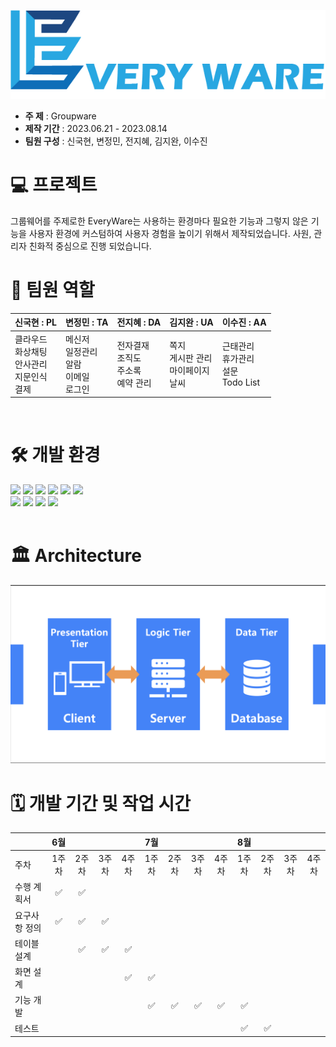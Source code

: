 ![EverywareLogo](https://github.com/Kook-s/Everyware/blob/main/doc/EveryWare%20Logo(color).png) 

- **주 제** : Groupware
- **제작 기간** : 2023.06.21 - 2023.08.14 
- **팀원 구성** : 신국현, 변정민, 전지혜, 김지완, 이수진
  <br>

# 💻 프로젝트
그룹웨어를 주제로한 EveryWare는 사용하는 환경마다 필요한 기능과 그렇지 않은 기능을 사용자 환경에 
커스텀하여 사용자 경험을 높이기 위해서 제작되었습니다. 
사원, 관리자 친화적 중심으로 진행 되었습니다.
<br>

# 🚀 팀원 역할
| **신국현** : PL                               | **변정민** : TA                            | **전지혜** : DA                       | **김지완** : UA                       | **이수진** : AA                           |
|----------------------------------------|-------------------------------------|--------------------------------|--------------------------------|------------------------------------|
| 클라우드<br/>화상채팅<br/>안사관리<br/>지문인식<br/>결제 | 메신저<br/>일정관리<br/>알람<br/>이메일<br/>로그인 | 전자결재<br/>조직도<br/>주소록<br/>예약 관리 | 쪽지<br/>게시판 관리<br/>마이페이지<br/>날씨 | 근태관리<br/>휴가관리<br/>설문<br/>Todo List |
<br>

# 🛠️ 개발 환경
<div>
    <img src="https://img.shields.io/badge/Spring-6DB33F?style=flat-square&logo=Spring&logoColor=white"/>
    <img src="https://img.shields.io/badge/Java-F7DF1E?style=flat-square"/>
    <img src="https://img.shields.io/badge/Node.js-339933?style=flat-square&logo=Node.js&logoColor=white"/>
    <img src="https://img.shields.io/badge/HTML5-E34F26?style=flat-square&logo=HTML5&logoColor=ffffff"/>
    <img src="https://img.shields.io/badge/CSS-1572B6?style=flat-square&logo=CSS3&logoColor=ffffff"/>
    <img src="https://img.shields.io/badge/JavaScript-F7DF1E?style=flat-square&logo=JavaScript&logoColor=ffffff"/>
<br>
    <img src="https://img.shields.io/badge/Oracle-F80000?style=flat-square&logo=Oracle&logoColor=white"/>
    <img src="https://img.shields.io/badge/Tomcat-FCC624?style=for-the-badge&logo=apachetomcat&logoColor=white"/>
    <img src="https://img.shields.io/badge/jQuery-0769AD?style=flat-square&logo=jQuery&logoColor=white"/> 
    <img src="https://img.shields.io/badge/subversion-809CC9?style=flat-square&logo=subversion&logoColor=ffffff"/> 
</div>
<br>

# 🏛️ Architecture
![3-Tire-Architecture](https://github.com/Kook-s/Everyware/blob/main/doc/3-Tire-Architecture.png)
<br>

# 🗓️ 개발 기간 및 작업 시간
|          |   6월   |     |     |     | 7월 |||     | 8월 |     |     |    |
|:---------|:------:|:---:|:---:|:---:|:----:|:----:|:----:|:---:|:----:|:---:|:---:|:--:|
| 주차       |  1주차   | 2주차 | 3주차 | 4주차 | 1주차 | 2주차 | 3주차 | 4주차 | 1주차 | 2주차 | 3주차 | 4주차 |
| 수행 계획서   |   ✅    |  ✅  |     |     |    |     |     |     |    |     |     |    ||
| 요구사항 정의  |   ✅    |  ✅  |  ✅  |     |    |     |     |     |    |     |     ||
| 테이블 설계   |        |  ✅  |  ✅  |  ✅  |    |     |     |     |    |     |     ||
| 화면 설계    |        |     |     |  ✅  | ✅   |     |     |     |    |     |     ||
| 기능 개발    |        |     |     |     | ✅   |  ✅   |  ✅   |  ✅  | ✅   |     |     |    |
| 테스트      |        |     |     |     |    |     |     |     |  ✅  |  ✅  |     |    |













